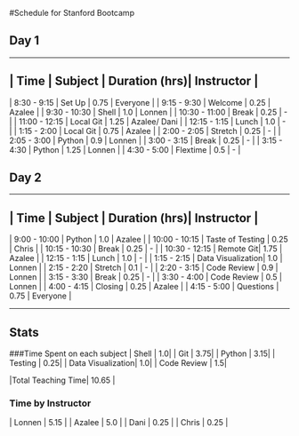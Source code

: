 #Schedule for Stanford Bootcamp

## Day 1

------------
| Time 			| Subject	| Duration (hrs)| Instructor	|
------------
| 8:30 - 9:15	| Set Up	| 0.75			| Everyone		|
| 9:15 - 9:30	| Welcome	| 0.25			| Azalee		|
| 9:30 - 10:30	| Shell		| 1.0			| Lonnen		|
| 10:30 - 11:00	| Break		| 0.25			| - 			|
| 11:00 - 12:15	| Local Git	| 1.25			| Azalee/ Dani	|
| 12:15 - 1:15	| Lunch		| 1.0			| -				|
| 1:15 - 2:00	| Local Git	| 0.75			| Azalee		|
| 2:00 - 2:05	| Stretch	| 0.25			| -				|
| 2:05 - 3:00	| Python	| 0.9			| Lonnen		|
| 3:00 - 3:15	| Break		| 0.25			| - 			|
| 3:15 - 4:30	| Python	| 1.25			| Lonnen		|
| 4:30 - 5:00	| Flextime	| 0.5			| - 			|

## Day 2

------------
| Time 			| Subject	| Duration (hrs)| Instructor	|
------------
| 9:00 - 10:00	| Python	|	1.0			| Azalee		|
| 10:00 - 10:15	| Taste of Testing | 0.25	| Chris			|
| 10:15 - 10:30 | Break		|	0.25		| - 			|
| 10:30 - 12:15 | Remote Git| 1.75			| Azalee		|
| 12:15 - 1:15	| Lunch		| 1.0			| - 			|
| 1:15 - 2:15	| Data Visualization| 1.0	| Lonnen		|
| 2:15 - 2:20 	| Stretch	| 0.1			| - 			|
| 2:20 - 3:15	| Code Review | 0.9			| Lonnen		|
| 3:15 - 3:30	| Break		| 0.25			| - 			|
| 3:30 - 4:00	| Code Review | 0.5			| Lonnen		|
| 4:00 - 4:15	| Closing	| 0.25			| Azalee		|
| 4:15 - 5:00	| Questions	| 0.75			| Everyone		|

------------
## Stats

###Time Spent on each subject
| Shell				| 1.0|
| Git 				| 3.75|
| Python			| 3.15|
| Testing			| 0.25|
| Data Visualization| 1.0|
| Code Review		| 1.5|

|Total Teaching Time| 10.65 |

### Time by Instructor
| Lonnen	| 5.15 	|
| Azalee	| 5.0 	|
| Dani		| 0.25 	|
| Chris		| 0.25	|
